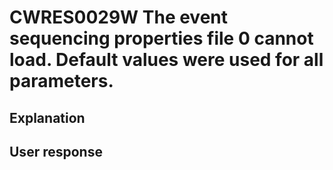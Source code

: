 # CWRES0029W The event sequencing properties file 0 cannot load. Default values were used for all parameters.

## Explanation

## User response